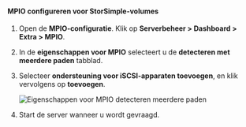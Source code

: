 #### <a name="to-configure-mpio-for-storsimple-volumes"></a>MPIO configureren voor StorSimple-volumes
1. Open de **MPIO-configuratie**. Klik op **Serverbeheer > Dashboard > Extra > MPIO**.
2. In de **eigenschappen voor MPIO** selecteert u de **detecteren met meerdere paden** tabblad.
3. Selecteer **ondersteuning voor iSCSI-apparaten toevoegen**, en klik vervolgens op **toevoegen**.  
   
    ![Eigenschappen voor MPIO detecteren meerdere paden](./media/storsimple-configure-mpio-volumes/IC741003.png)
4. Start de server wanneer u wordt gevraagd.

